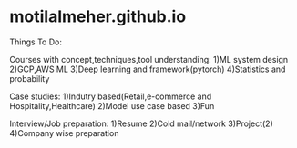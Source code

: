 # motilalmeher.github.io

Things To Do:

Courses with concept,techniques,tool understanding:
1)ML system design
2)GCP,AWS ML
3)Deep learning and framework(pytorch)
4)Statistics and probability

Case studies:
1)Indutry based(Retail,e-commerce and Hospitality,Healthcare)
2)Model use case based
3)Fun

Interview/Job preparation:
1)Resume
2)Cold mail/network
3)Project(2)
4)Company wise preparation
